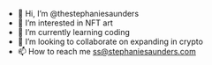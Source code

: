 - 👋 Hi, I’m @thestephaniesaunders
- 👀 I’m interested in NFT art
- 🌱 I’m currently learning coding
- 💞️ I’m looking to collaborate on expanding in crypto
- 📫 How to reach me ss@stephaniesaunders.com

<!---
thestephaniesaunders/thestephaniesaunders is a ✨ special ✨ repository because its `README.md` (this file) appears on your GitHub profile.
You can click the Preview link to take a look at your changes.
--->
